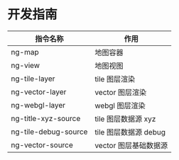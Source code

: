 # 开发指南

| 指令名称             | 作用                  |
| -------------------- | --------------------- |
| ng-map               | 地图容器              |
| ng-view              | 地图视图              |
| ng-tile-layer        | tile 图层渲染         |
| ng-vector-layer      | vector 图层渲染       |
| ng-webgl-layer       | webgl 图层渲染        |
| ng-title-xyz-source  | tile 图层数据源 xyz   |
| ng-tile-debug-source | tile 图层数据源 debug |
| ng-vector-source     | vector 图层基础数据源 |
